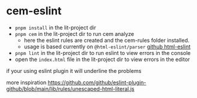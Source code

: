 # cem-eslint


- `pnpm install` in the lit-project dir
- `pnpm cem` in the lit-project dir to run cem analyze
    - here the eslint rules are created and the cem-rules folder installed.
    - usage is based currently on `@html-eslint/parser` [github html-eslint](https://github.com/yeonjuan/html-eslint/tree/main/packages/eslint-plugin)
- `pnpm lint`  in the lit-project dir to run eslint to view errors in the console
- open the `index.html` file in the lit-project dir to view errors in the editor

if your using eslint plugin it will underline the problems 

more inspiration https://github.com/github/eslint-plugin-github/blob/main/lib/rules/unescaped-html-literal.js

